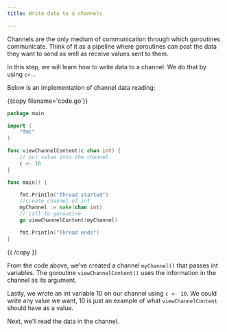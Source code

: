 ```yaml
---
title: Write data to a channels

---
```

<!--Write data to a channels-->

Channels are the only medium of communication through which goroutines communicate. Think of it as a pipeline where goroutines can post the data they want to send as well as receive values sent to them.

In this step, we will learn how to write data to a channel. We do that by using `c<-`.

Below is an implementation of channel data reading:

{{copy filename='code.go'}}
```go
package main

import (
	"fmt"
)

func viewChannelContent(c chan int) {
	// put value into the channel
	c <- 10
}

func main() {

	fmt.Println("Thread started")
	//create channel of int
	myChannel := make(chan int)
	// call to goroutine
	go viewChannelContent(myChannel)

	fmt.Println("Thread ends")
}
```
{{ /copy }}

From the code above, we’ve created a channel `myChannel()` that passes int variables. The goroutine `viewChannelContent()` uses the information in the channel as its argument. 

Lastly, we wrote an int variable 10 on our channel using `c <- 10`. We could write any value we want, 10 is just an example of what `viewChannelContent` should have as a value. 

Next, we’ll read the data in the channel.